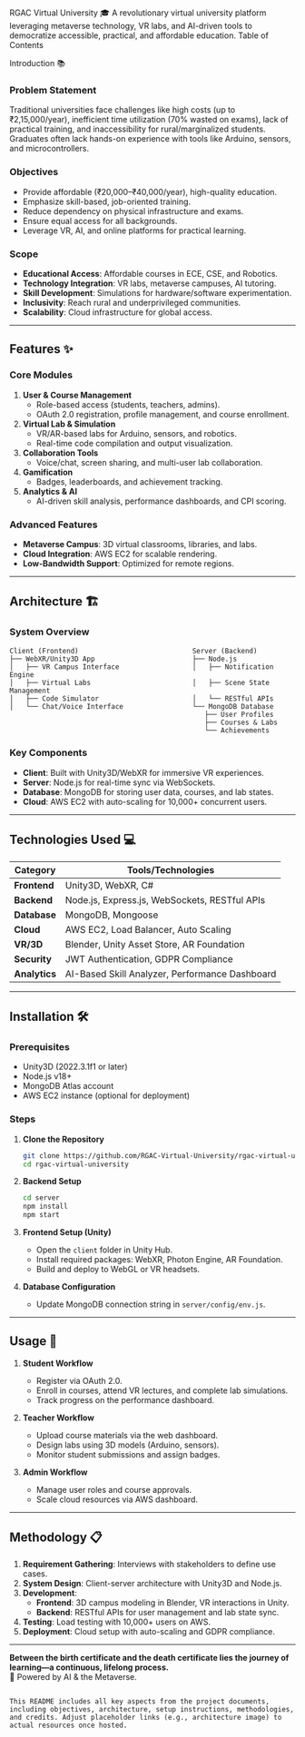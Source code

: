  RGAC Virtual University 🎓
A revolutionary virtual university platform leveraging metaverse technology, VR labs, and AI-driven tools to democratize accessible, practical, and affordable education. Table of Contents

 Introduction 📚

### Problem Statement
Traditional universities face challenges like high costs (up to ₹2,15,000/year), inefficient time utilization (70% wasted on exams), 
lack of practical training, and inaccessibility for rural/marginalized students. Graduates often lack hands-on experience with tools like Arduino, sensors, and microcontrollers.

### Objectives
- Provide affordable (₹20,000–₹40,000/year), high-quality education.
- Emphasize skill-based, job-oriented training.
- Reduce dependency on physical infrastructure and exams.
- Ensure equal access for all backgrounds.
- Leverage VR, AI, and online platforms for practical learning.

### Scope
- **Educational Access**: Affordable courses in ECE, CSE, and Robotics.
- **Technology Integration**: VR labs, metaverse campuses, AI tutoring.
- **Skill Development**: Simulations for hardware/software experimentation.
- **Inclusivity**: Reach rural and underprivileged communities.
- **Scalability**: Cloud infrastructure for global access.

---

## Features ✨

### Core Modules
1. **User & Course Management**
   - Role-based access (students, teachers, admins).
   - OAuth 2.0 registration, profile management, and course enrollment.
2. **Virtual Lab & Simulation**
   - VR/AR-based labs for Arduino, sensors, and robotics.
   - Real-time code compilation and output visualization.
3. **Collaboration Tools**
   - Voice/chat, screen sharing, and multi-user lab collaboration.
4. **Gamification**
   - Badges, leaderboards, and achievement tracking.
5. **Analytics & AI**
   - AI-driven skill analysis, performance dashboards, and CPI scoring.

### Advanced Features
- **Metaverse Campus**: 3D virtual classrooms, libraries, and labs.
- **Cloud Integration**: AWS EC2 for scalable rendering.
- **Low-Bandwidth Support**: Optimized for remote regions.

---

## Architecture 🏗️

### System Overview
```
Client (Frontend)                            Server (Backend)
├── WebXR/Unity3D App                        ├── Node.js
│   ├── VR Campus Interface                  │   ├── Notification Engine
│   ├── Virtual Labs                         │   ├── Scene State Management
│   ├── Code Simulator                       │   └── RESTful APIs
│   └── Chat/Voice Interface                 └── MongoDB Database
                                                ├── User Profiles
                                                ├── Courses & Labs
                                                └── Achievements
```

### Key Components
- **Client**: Built with Unity3D/WebXR for immersive VR experiences.
- **Server**: Node.js for real-time sync via WebSockets.
- **Database**: MongoDB for storing user data, courses, and lab states.
- **Cloud**: AWS EC2 with auto-scaling for 10,000+ concurrent users.

---

## Technologies Used 💻

| Category       | Tools/Technologies                                      |
|----------------|--------------------------------------------------------|
| **Frontend**   | Unity3D, WebXR, C#                                      |
| **Backend**    | Node.js, Express.js, WebSockets, RESTful APIs           |
| **Database**   | MongoDB, Mongoose                                       |
| **Cloud**      | AWS EC2, Load Balancer, Auto Scaling                   |
| **VR/3D**      | Blender, Unity Asset Store, AR Foundation              |
| **Security**   | JWT Authentication, GDPR Compliance                    |
| **Analytics**  | AI-Based Skill Analyzer, Performance Dashboard         |

---

## Installation 🛠️

### Prerequisites
- Unity3D (2022.3.1f1 or later)
- Node.js v18+
- MongoDB Atlas account
- AWS EC2 instance (optional for deployment)

### Steps
1. **Clone the Repository**
   ```bash
   git clone https://github.com/RGAC-Virtual-University/rgac-virtual-university.git
   cd rgac-virtual-university
   ```

2. **Backend Setup**
   ```bash
   cd server
   npm install
   npm start
   ```

3. **Frontend Setup (Unity)**
   - Open the `client` folder in Unity Hub.
   - Install required packages: WebXR, Photon Engine, AR Foundation.
   - Build and deploy to WebGL or VR headsets.

4. **Database Configuration**
   - Update MongoDB connection string in `server/config/env.js`.

---

## Usage 🚀

1. **Student Workflow**
   - Register via OAuth 2.0.
   - Enroll in courses, attend VR lectures, and complete lab simulations.
   - Track progress on the performance dashboard.

2. **Teacher Workflow**
   - Upload course materials via the web dashboard.
   - Design labs using 3D models (Arduino, sensors).
   - Monitor student submissions and assign badges.

3. **Admin Workflow**
   - Manage user roles and course approvals.
   - Scale cloud resources via AWS dashboard.

---

## Methodology 📋

1. **Requirement Gathering**: Interviews with stakeholders to define use cases.
2. **System Design**: Client-server architecture with Unity3D and Node.js.
3. **Development**:
   - **Frontend**: 3D campus modeling in Blender, VR interactions in Unity.
   - **Backend**: RESTful APIs for user management and lab state sync.
4. **Testing**: Load testing with 10,000+ users on AWS.
5. **Deployment**: Cloud setup with auto-scaling and GDPR compliance.

---







**Between the birth certificate and the death certificate lies the journey of learning—a continuous, lifelong process.**  
🚀 Powered by AI & the Metaverse.
``` 

This README includes all key aspects from the project documents, including objectives, architecture, setup instructions, methodologies, and credits. Adjust placeholder links (e.g., architecture image) to actual resources once hosted.
